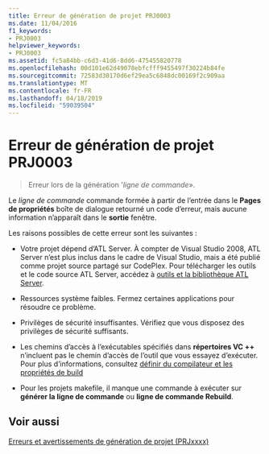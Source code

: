 ```yaml
---
title: Erreur de génération de projet PRJ0003
ms.date: 11/04/2016
f1_keywords:
- PRJ0003
helpviewer_keywords:
- PRJ0003
ms.assetid: fc5a84bb-c6d3-41d6-8dd6-475455820778
ms.openlocfilehash: 00d101e62d49078ebfcfff9455497f30224b84fe
ms.sourcegitcommit: 72583d30170d6ef29ea5c6848dc00169f2c909aa
ms.translationtype: MT
ms.contentlocale: fr-FR
ms.lasthandoff: 04/18/2019
ms.locfileid: "59039504"
---
```

# <a name="project-build-error-prj0003"></a>Erreur de génération de projet PRJ0003

> Erreur lors de la génération '*ligne de commande*».

Le *ligne de commande* commande formée à partir de l’entrée dans le **Pages de propriétés** boîte de dialogue retourné un code d’erreur, mais aucune information n’apparaît dans le **sortie** fenêtre.

Les raisons possibles de cette erreur sont les suivantes :

- Votre projet dépend d’ATL Server. À compter de Visual Studio 2008, ATL Server n’est plus inclus dans le cadre de Visual Studio, mais a été publié comme projet source partagé sur CodePlex. Pour télécharger les outils et le code source ATL Server, accédez à [outils et la bibliothèque ATL Server](http://go.microsoft.com/fwlink/p/?linkid=81979).

- Ressources système faibles. Fermez certaines applications pour résoudre ce problème.

- Privilèges de sécurité insuffisantes. Vérifiez que vous disposez des privilèges de sécurité suffisants.

- Les chemins d’accès à l’exécutables spécifiés dans **répertoires VC ++** n’incluent pas le chemin d’accès de l’outil que vous essayez d’exécuter. Pour plus d’informations, consultez [définir du compilateur et les propriétés de build](../../build/working-with-project-properties.md)

- Pour les projets makefile, il manque une commande à exécuter sur **générer la ligne de commande** ou **ligne de commande Rebuild**.

## <a name="see-also"></a>Voir aussi

[Erreurs et avertissements de génération de projet (PRJxxxx)](../../error-messages/tool-errors/project-build-errors-and-warnings-prjxxxx.md)